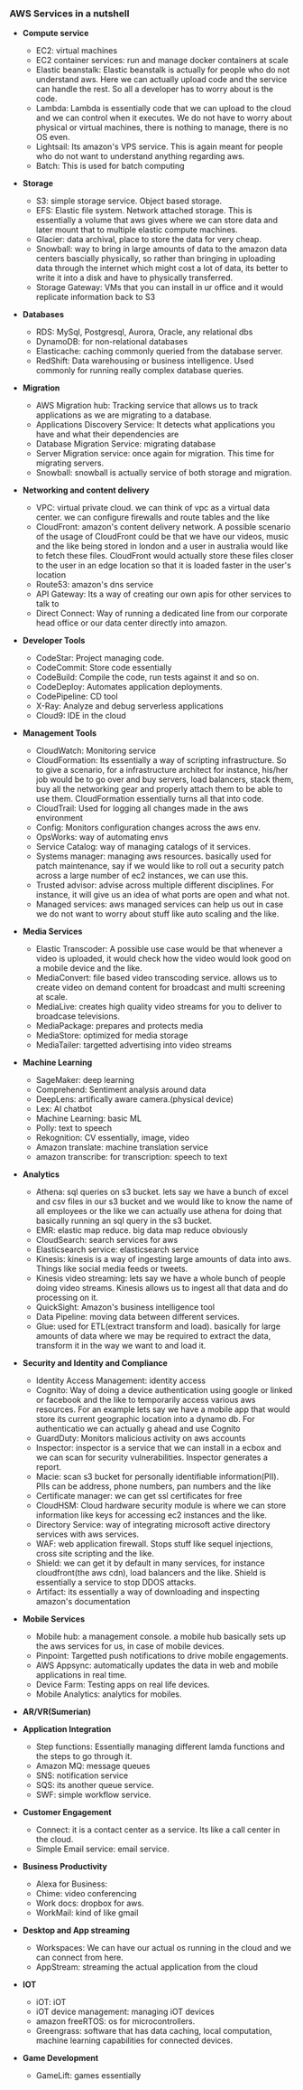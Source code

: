 ### AWS Services in a nutshell

- **Compute service**
    - EC2: virtual machines
    - EC2 container services: run and manage docker containers at scale
    - Elastic beanstalk: Elastic beanstalk is actually for people who do not understand aws. Here we can actually upload code and the service can handle the rest. So all a developer has to worry about is the code.
    - Lambda: Lambda is essentially code that we can upload to the cloud and we can control when it executes. We do not have to worry about physical or virtual machines, there is nothing to manage, there is no OS even.
    - Lightsail: Its amazon's VPS service. This is again meant for people who do not want to understand anything regarding aws. 
    - Batch: This is used for batch computing

- **Storage**
    - S3: simple storage service. Object based storage.
    - EFS: Elastic file system. Network attached storage. This is essentially a volume that aws gives where we can store data and later mount that to multiple elastic compute machines.
    - Glacier: data archival, place to store the data for very cheap.
    - Snowball: way to bring in large amounts of data to the amazon data centers bascially physically, so rather than bringing in uploading data through the internet which might cost a lot of data, its better to write it into a disk and have to physically transferred. 
    - Storage Gateway: VMs that you can install in ur office and it would replicate information back to S3
   
- **Databases**
    - RDS: MySql, Postgresql, Aurora, Oracle, any relational dbs
    - DynamoDB: for non-relational databases
    - Elasticache: caching commonly queried from the database server. 
    - RedShift: Data warehousing or business intelligence. Used commonly for running really complex database queries.

- **Migration**
    - AWS Migration hub: Tracking service that allows us to track applications as we are migrating to a database.
    - Applications Discovery Service: It detects what applications you have and what their dependencies are
    - Database Migration Service: migrating database
    - Server Migration service: once again for migration. This time for migrating servers.
    - Snowball: snowball is actually service of both storage and migration.

- **Networking and content delivery**
    - VPC: virtual private cloud. we can think of vpc as a virtual data center. we can configure firewalls and route tables and the like
    - CloudFront: amazon's content delivery network. A possible scenario of the usage of CloudFront could be that we have our videos, music and the like being stored in london and a user in australia would like to fetch these files. CloudFront would actually store these files closer to the user in an edge location so that it is loaded faster in the user's location
    - Route53: amazon's dns service
    - API Gateway: Its a way of creating our own apis for other services to talk to
    - Direct Connect: Way of running a dedicated line from our corporate head office or our data center directly into amazon. 

- **Developer Tools**
    - CodeStar: Project managing code.
    - CodeCommit: Store code essentially
    - CodeBuild: Compile the code, run tests against it and so on.
    - CodeDeploy: Automates application deployments.
    - CodePipeline: CD tool
    - X-Ray: Analyze and debug serverless applications
    - Cloud9: IDE in the cloud

- **Management Tools**
    - CloudWatch: Monitoring service
    - CloudFormation: Its essentially a way of scripting infrastructure. So to give a scenario, for a infrastructure architect for instance, his/her job would be to go over and buy servers, load balancers, stack them, buy all the networking gear and properly attach them to be able to use them. CloudFormation essentially turns all that into code. 
    - CloudTrail: Used for logging all changes made in the aws environment 
    - Config: Monitors configuration changes across the aws env.
    - OpsWorks: way of automating envs
    - Service Catalog: way of managing catalogs of it services.
    - Systems manager: managing aws resources. basically used for patch maintenance, say if we would like to roll out a security patch across a large number of ec2 instances, we can use this.
    - Trusted advisor: advise across multiple different disciplines. For instance, it will give us an idea of what ports are open and what not. 
    - Managed services: aws managed services can help us out in case we do not want to worry about stuff like auto scaling and the like.

- **Media Services**
    - Elastic Transcoder: A possible use case would be that whenever a video is uploaded, it would check how the video would look good on a mobile device and the like.
    - MediaConvert: file based video transcoding service. allows us to create video on demand content for broadcast and multi screening at scale.
    - MediaLive: creates high quality video streams for you to deliver to broadcase televisions. 
    - MediaPackage: prepares and protects media
    - MediaStore: optimized for media storage
    - MediaTailer: targetted advertising into video streams

- **Machine Learning**
    - SageMaker: deep learning
    - Comprehend: Sentiment analysis around data
    - DeepLens: artifically aware camera.(physical device)
    - Lex: AI chatbot
    - Machine Learning: basic ML
    - Polly: text to speech
    - Rekognition: CV essentially, image, video
    - Amazon translate: machine translation service
    - amazon transcribe: for transcription: speech to text

- **Analytics**
    - Athena: sql queries on s3 bucket. lets say we have a bunch of excel and csv files in our s3 bucket and we would like to know the name of all employees or the like we can actually use athena for doing that basically running an sql query in the s3 bucket.
    - EMR: elastic map reduce. big data map reduce obviously
    - CloudSearch: search services for aws
    - Elasticsearch service: elasticsearch service
    - Kinesis: kinesis is a way of ingesting large amounts of data into aws. Things like social media feeds or tweets.
    - Kinesis video streaming: lets say we have a whole bunch of people doing video streams. Kinesis allows us to ingest all that data and do processing on it.
    - QuickSight: Amazon's business intelligence tool
    - Data Pipeline: moving data between different services. 
    - Glue: used for ETL(extract transform and load). basically for large amounts of data where we may be required to extract the data, transform it in the way we want to and load it.

- **Security and Identity and Compliance**
    - Identity Access Management: identity access 
    - Cognito: Way of doing a device authentication using google or linked or facebook and the like to temporarily access various aws resources. For an example lets say we have a mobile app that would store its current geographic location into a dynamo db. For authenticatio we can actually g ahead and use Cognito
    - GuardDuty: Monitors malicious activity on aws accounts
    - Inspector: inspector is a service that we can install in a ecbox and we can scan for security vulnerabilities. Inspector generates a report.
    - Macie: scan s3 bucket for personally identifiable information(PII). PIIs can be address, phone numbers, pan numbers and the like
    - Certificate manager: we can get ssl certificates for free
    - CloudHSM: Cloud hardware security module is where we can store information like keys for accessing ec2 instances and the like. 
    - Directory Service: way of integrating microsoft active directory services with aws services.
    - WAF: web application firewall. Stops stuff like sequel injections, cross site scripting and the like.
    - Shield: we can get it by default in many services, for instance cloudfront(the aws cdn), load balancers and the like. Shield is essentially a service to stop DDOS attacks.
    - Artifact: its essentially a way of downloading and inspecting amazon's documentation

- **Mobile Services**
    - Mobile hub: a management console. a mobile hub basically sets up the aws services for us, in case of mobile devices.
    - Pinpoint: Targetted push notifications to drive mobile engagements. 
    - AWS Appsync: automatically updates the data in web and mobile applications in real time. 
    - Device Farm: Testing apps on real life devices.
    - Mobile Analytics: analytics for mobiles.

- **AR/VR(Sumerian)**

- **Application Integration**
    - Step functions: Essentially managing different lamda functions and the steps to go through it.
    - Amazon MQ: message queues
    - SNS: notification service
    - SQS: its another queue service.
    - SWF: simple workflow service. 

- **Customer Engagement**
    - Connect: it is a contact center as a service. Its like a call center in the cloud.
    - Simple Email service: email service.

- **Business Productivity**
    - Alexa for Business: 
    - Chime: video conferencing
    - Work docs: dropbox for aws. 
    - WorkMail: kind of like gmail

- **Desktop and App streaming**
    - Workspaces: We can have our actual os running in the cloud and we can connect from here. 
    - AppStream: streaming the actual application from the cloud

- **IOT**
    - iOT: iOT
    - iOT device management: managing iOT devices
    - amazon freeRTOS: os for microcontrollers.
    - Greengrass: software that has data caching, local computation, machine learning capabilities for connected devices.

- **Game Development**
    - GameLift: games essentially



